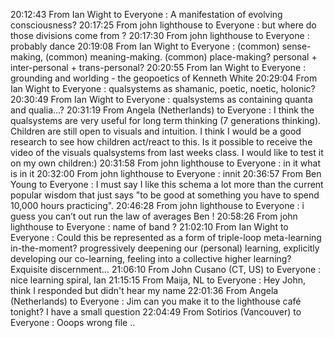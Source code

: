 20:12:43 From Ian Wight to Everyone : A manifestation of evolving consciousness?
20:17:25 From john lighthouse to Everyone : but where do those divisions come from ?
20:17:30 From john lighthouse to Everyone : probably dance
20:19:08 From Ian Wight to Everyone : (common) sense-making, (common) meaning-making. (common) place-making? personal + inter-personal + trans-personal?
20:20:55 From Ian Wight to Everyone : grounding and worlding - the geopoetics of Kenneth White
20:29:04 From Ian Wight to Everyone : qualsystems as shamanic, poetic, noetic, holonic?
20:30:49 From Ian Wight to Everyone : qualsystems as containing quanta and qualia…?
20:31:19 From Angela (Netherlands) to Everyone : I think the qualsystems are very useful for long term thinking (7 generations thinking). Children are still open to visuals and intuition. I think I would be a good research to see how children act/react to this. Is it possible to receive the video of the visuals qualsystems from last weeks class. I would like to test it on my own children:)
20:31:58 From john lighthouse to Everyone : in it what is in it
20:32:00 From john lighthouse to Everyone : innit
20:36:57 From Ben Young to Everyone : I must say I like this schema a lot more than the current popular wisdom that just says "to be good at something you have to spend 10,000 hours practicing".
20:46:28 From john lighthouse to Everyone : i guess you can’t out run the law of averages Ben !
20:58:26 From john lighthouse to Everyone : name of band ?
21:02:10 From Ian Wight to Everyone : Could this be represented as a form of triple-loop meta-learning in-the-moment? progressively deepening our (personal) learning, explicitly developing our co-learning, feeling into a collective higher learning? Exquisite discernment…
21:06:10 From John Cusano (CT, US) to Everyone : nice learning spiral, Ian
21:15:15 From Maija, NL to Everyone : Hey John, think I responded but didn't hear my name
22:01:36 From Angela (Netherlands) to Everyone : Jim can you make it to the lighthouse café tonight? I have a small question
22:04:49 From Sotirios (Vancouver) to Everyone : Ooops wrong file ..
